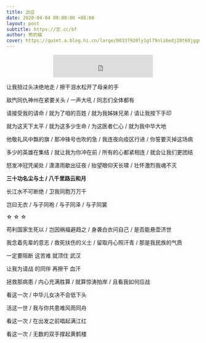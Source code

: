 ```yaml
---
title: 出征
date: 2020-04-04 08:00:00 +08:00
layout: post
subtitle: https://🈳.cc/bf
author: 熊的猫
cover: https://quiet.a.blog.hi.cn/large/00337920ly1gl79nli6edj20t60jggm5.jpg
---
```


<div style="text-align:center;">
<iframe frameborder="no" border="0" marginwidth="0" marginheight="0" width="260" height="59" src="https://www.ximalaya.com/thirdparty/player/sound/player.html?id=263029978&type=yellow"></iframe>
</div>

让我扭过头决绝地走 / 擦干泪水松开了母亲的手

敌忾同仇神州在紧要关头 / 一声大吼 / 同志们全体都有

请接受我的请命 / 就为了咱的百姓 / 就为我姊妹兄弟 / 请让我按下手印

就为这天下太平 / 就为这多少生命 / 为这医者仁心 / 就为我中华大地

他敬礼风中飘的旗 / 那冲锋号也吹的急 / 我连夜向疫区行进 / 你誓要灭掉这场病

多少的英雄在集结 / 就让我为你冲在前 / 所有的心都紧相连 / 就会让我们更团结

怒发冲冠凭阑处 / 潇潇雨歇出征夜 / 抬望眼仰天长啸 / 壮怀激烈我魂不灭

**三十功名尘与土 / 八千里路云和月**

长江水不可断绝 / 卫我同胞万万千

岂曰无衣 / 与子同袍 / 与子同泽 / 与子同裳

☆ ☆ ☆

苟利国家生死以 / 岂因祸福避趋之 / 身袭白衣问自己 / 是否能悬壶济世

我念着先辈的意志 / 救死扶伤的义士 / 留取丹心照汗青 / 那是我民族的气质

一定要阻断 这苦难 就顶住 武汉

让我为请战 的同伴 再擦干 血汗

拯救那病患 / 内心充满胜算 / 就算惊涛拍岸 / 且看我如何应战

看这一次 / 中华儿女决不会低下头

活这一世 / 我与你共患难风雨同舟

看这一次 / 在出发之前唱起满江红

看这一次 / 无数的双手撑起黄鹤楼